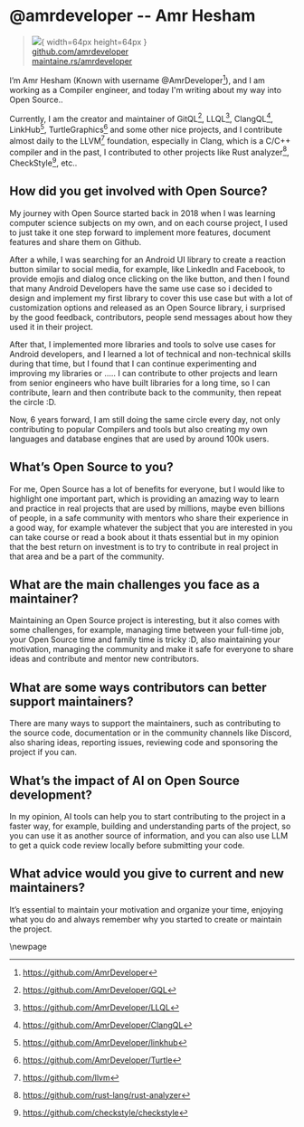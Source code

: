 # @amrdeveloper -- Amr Hesham

> ![](https://github.com/amrdeveloper.png){ width=64px height=64px }  
> [github.com/amrdeveloper](https://github.com/amrdeveloper)  
> [maintaine.rs/amrdeveloper](https://maintaine.rs/amrdeveloper)

I’m Amr Hesham (Known with username @AmrDeveloper[^294]), and I am working as a Compiler engineer, and today I'm writing about my way into Open Source..

Currently, I am the creator and maintainer of GitQL[^295], LLQL[^296], ClangQL[^297], LinkHub[^298], TurtleGraphics[^299] and some other nice projects, and I contribute almost daily to the LLVM[^300] foundation, especially in Clang, which is a C/C++ compiler and in the past, I contributed to other projects like Rust analyzer[^301], CheckStyle[^302], etc..

## **How did you get involved with Open Source?**

My journey with Open Source started back in 2018 when I was learning computer science subjects on my own, and on each course project, I used to just take it one step forward to implement more features, document features and share them on Github.

After a while, I was searching for an Android UI library to create a reaction button similar to social media, for example, like LinkedIn and Facebook, to provide emojis and dialog once clicking on the like button, and then I found that many Android Developers have the same use case so i decided to design and implement my first library to cover this use case but with a lot of customization options and released as an Open Source library, i surprised by the good feedback, contributors, people send messages about how they used it in their project.

After that, I implemented more libraries and tools to solve use cases for Android developers, and I learned a lot of technical and non-technical skills during that time, but I found that I can continue experimenting and improving my libraries or ….. I can contribute to other projects and learn from senior engineers who have built libraries for a long time, so I can contribute, learn and then contribute back to the community, then repeat the circle :D.

Now, 6 years forward, I am still doing the same circle every day, not only contributing to popular Compilers and tools but also creating my own languages and database engines that are used by around 100k users.

## **What’s Open Source to you?**

For me, Open Source has a lot of benefits for everyone, but I would like to highlight one important part, which is providing an amazing way to learn and practice in real projects that are used by millions, maybe even billions of people, in a safe community with mentors who share their experience in a good way, for example whatever the subject that you are interested in you can take course or read a book about it thats essential but in my opinion that the best return on investment is to try to contribute in real project in that area and be a part of the community.

## **What are the main challenges you face as a maintainer?**

Maintaining an Open Source project is interesting, but it also comes with some challenges, for example, managing time between your full-time job, your Open Source time and family time is tricky :D, also maintaining your motivation, managing the community and make it safe for everyone to share ideas and contribute and mentor new contributors.

## **What are some ways contributors can better support maintainers?**

There are many ways to support the maintainers, such as contributing to the source code, documentation or in the community channels like Discord, also sharing ideas, reporting issues, reviewing code and sponsoring the project if you can.

## **What’s the impact of AI on Open Source development?**

In my opinion, AI tools can help you to start contributing to the project in a faster way, for example, building and understanding parts of the project, so you can use it as another source of information, and you can also use LLM to get a quick code review locally before submitting your code.

## **What advice would you give to current and new maintainers?**

It’s essential to maintain your motivation and organize your time, enjoying what you do and always remember why you started to create or maintain the project.

\newpage


[^294]: https://github.com/AmrDeveloper
[^295]: https://github.com/AmrDeveloper/GQL
[^296]: https://github.com/AmrDeveloper/LLQL
[^297]: https://github.com/AmrDeveloper/ClangQL
[^298]: https://github.com/AmrDeveloper/linkhub
[^299]: https://github.com/AmrDeveloper/Turtle
[^300]: https://github.com/llvm
[^301]: https://github.com/rust-lang/rust-analyzer
[^302]: https://github.com/checkstyle/checkstyle
